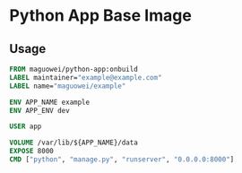 # Python App Base Image

## Usage

```Dockerfile
FROM maguowei/python-app:onbuild
LABEL maintainer="example@example.com"
LABEL name="maguowei/example"

ENV APP_NAME example
ENV APP_ENV dev

USER app

VOLUME /var/lib/${APP_NAME}/data
EXPOSE 8000
CMD ["python", "manage.py", "runserver", "0.0.0.0:8000"]
```
